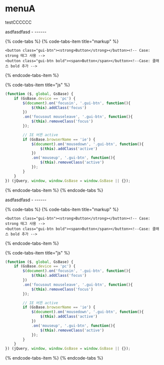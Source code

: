 # menuA

testCCCCCC

asdfasdfasd - ------

{% code-tabs %}
{% code-tabs-item title="markup" %}
```markup
<button class="gui-btn"><strong>Button</strong></button><!-- Case: strong 태그 사용 -->
<button class="gui-btn bold"><span>Button</span></button><!--Case: 클래스 bold 추가 -->
```
{% endcode-tabs-item %}

{% code-tabs-item title="js" %}
```javascript
(function ($, global, GsBase) {
    if (GsBase.device == 'pc') {
        $(document).on('focusin', '.gui-btn', function(){
            $(this).addClass('focus')
        })
        .on('focusout mouseleave', '.gui-btn', function(){
            $(this).removeClass('focus')
        });

        // IE 버튼 active 
        if (GsBase.browserName == 'ie') {
            $(document).on('mousedown', '.gui-btn', function(){
                $(this).addClass('active')
            })
            .on('mouseup', '.gui-btn', function(){
                $(this).removeClass('active')
            });
        }
    }
}) (jQuery, window, window.GsBase = window.GsBase || {});
```
{% endcode-tabs-item %}
{% endcode-tabs %}

asdfasdfasd - ------

{% code-tabs %}
{% code-tabs-item title="markup" %}
```markup
<button class="gui-btn"><strong>Button</strong></button><!-- Case: strong 태그 사용 -->
<button class="gui-btn bold"><span>Button</span></button><!--Case: 클래스 bold 추가 -->
```
{% endcode-tabs-item %}

{% code-tabs-item title="js" %}
```javascript
(function ($, global, GsBase) {
    if (GsBase.device == 'pc') {
        $(document).on('focusin', '.gui-btn', function(){
            $(this).addClass('focus')
        })
        .on('focusout mouseleave', '.gui-btn', function(){
            $(this).removeClass('focus')
        });

        // IE 버튼 active 
        if (GsBase.browserName == 'ie') {
            $(document).on('mousedown', '.gui-btn', function(){
                $(this).addClass('active')
            })
            .on('mouseup', '.gui-btn', function(){
                $(this).removeClass('active')
            });
        }
    }
}) (jQuery, window, window.GsBase = window.GsBase || {});
```
{% endcode-tabs-item %}
{% endcode-tabs %}


